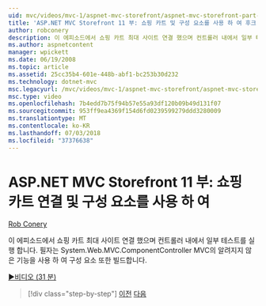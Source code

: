 ```yaml
---
uid: mvc/videos/mvc-1/aspnet-mvc-storefront/aspnet-mvc-storefront-part-11-hooking-up-the-shopping-cart-and-using-components
title: 'ASP.NET MVC Storefront 11 부: 쇼핑 카트 및 구성 요소를 사용 하 여 후크 | Microsoft Docs'
author: robconery
description: 이 에피소드에서 쇼핑 카트 최대 사이트 연결 했으며 컨트롤러 내에서 일부 테스트를 실행 합니다. MVC, th의 알려지지 않은 기능을 사용 하 여 구성 요소를 만드나요...
ms.author: aspnetcontent
manager: wpickett
ms.date: 06/19/2008
ms.topic: article
ms.assetid: 25cc35b4-601e-448b-abf1-bc253b30d232
ms.technology: dotnet-mvc
msc.legacyurl: /mvc/videos/mvc-1/aspnet-mvc-storefront/aspnet-mvc-storefront-part-11-hooking-up-the-shopping-cart-and-using-components
msc.type: video
ms.openlocfilehash: 7b4edd7b75f94b57e55a93df120b09b49d131f07
ms.sourcegitcommit: 953ff9ea4369f154d6fd0239599279ddd3280009
ms.translationtype: MT
ms.contentlocale: ko-KR
ms.lasthandoff: 07/03/2018
ms.locfileid: "37376638"
---
```

<a name="aspnet-mvc-storefront-part-11-hooking-up-the-shopping-cart-and-using-components"></a>ASP.NET MVC Storefront 11 부: 쇼핑 카트 연결 및 구성 요소를 사용 하 여
====================
[Rob Conery](https://github.com/robconery)

이 에피소드에서 쇼핑 카트 최대 사이트 연결 했으며 컨트롤러 내에서 일부 테스트를 실행 합니다. 필자는 System.Web.MVC.ComponentController MVC의 알려지지 않은 기능을 사용 하 여 구성 요소 또한 빌드합니다.

[&#9654;비디오 (31 분)](https://channel9.msdn.com/Blogs/ASP-NET-Site-Videos/aspnet-mvc-storefront-part-11-hooking-up-the-shopping-cart-and-using-components)

> [!div class="step-by-step"]
> [이전](aspnet-mvc-storefront-part-10-shopping-cart-refactor-and-authorization.md)
> [다음](aspnet-mvc-storefront-part-12-mocking.md)
